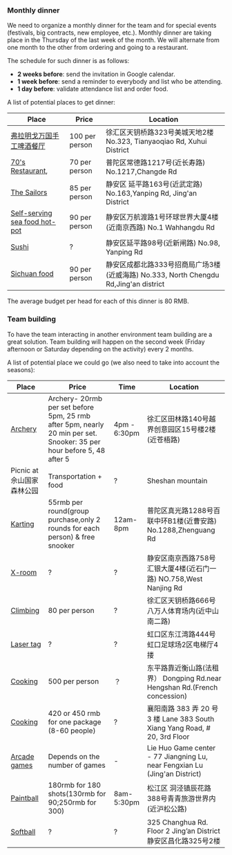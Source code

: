 ### Monthly dinner

We need to organize a monthly dinner for the team and for special events (festivals, big contracts, new employee, etc.). Monthly dinner are taking place in the Thursday of the last week of the month. We will alternate from one month to the other from ordering and going to a restaurant.

The schedule for such dinner is as follows:

* **2 weeks before**: send the invitation in Google calendar.
* **1 week before**: send a reminder to everybody and list who be attending.
* **1 day before**: validate attendance list and order food.

A list of potential places to get dinner:

Place | Price | Location
---- | ---- | ----
[弗拉明戈万国手工啤酒餐厅](http://www.dianping.com/shop/5623951) | 100 per person | 徐汇区天钥桥路323号美城天地2楼 No.323, Tianyaoqiao Rd, Xuhui District
[70's Restaurant](http://www.dianping.com/shop/5332363), | 70 per person | 普陀区常德路1217号(近长寿路) No.1217,Changde Rd
[The Sailors](http://www.dianping.com/shop/15920045) | 85 per person |  静安区 延平路163号(近武定路) No.163,Yanping Rd, Jing'an District
[Self-serving sea food hot-pot](http://www.dianping.com/shop/9969452) | 90 per person | 静安区万航渡路1号环球世界大厦4楼(近南京西路) No.1 Wahhangdu Rd
[Sushi](http://www.dianping.com/shop/5252780) | ? | 静安区延平路98号(近新闸路) No.98, Yanping Rd
[Sichuan food](http://www.dianping.com/shop/503315) | 90 per person |静安区成都北路333号招商局广场3楼(近威海路) No.333, North Chengdu Rd,Jing'an district
The average budget per head for each of this dinner is 80 RMB.

### Team building

To have the team interacting in another environment team building are a great solution. Team building will happen on the second week (Friday afternoon or Saturday depending on the activity) every 2 months.

A list of potential place we could go (we also need to take into account the seasons):

Place | Price | Time | Location
---- | ---- | ---- | ----
[Archery](http://www.dianping.com/shop/3090280) | Archery- 20rmb per set before 5pm, 25 rmb after 5pm, nearly 20 min per set. Snooker: 35 per hour before 5, 48 after 5 | 4pm - 6:30pm | 徐汇区田林路140号越界创意园区15号楼2楼(近苍梧路)
Picnic at 佘山国家森林公园 | Transportation + food | ? | Sheshan mountain
[Karting](http://www.dianping.com/shop/3481318) | 55rmb per round(group purchase,only 2 rounds for each person) & free snooker | 12am-8pm | 普陀区真光路1288号百联中环B1楼(近曹安路) No.1288,Zhenguang Rd
[X-room](http://www.dianping.com/shop/15859249) | ? | ? | 静安区南京西路758号汇银大厦4楼(近石门一路) NO.758,West Nanjing Rd
[Climbing](http://www.dianping.com/shop/1885201) | 80 per person | ? | 徐汇区天钥桥路666号八万人体育场内(近中山南二路)
[Laser tag](http://t.dianping.com/deal/2127584) | ? | ? | 虹口区东江湾路444号虹口足球场2区电梯厅4搂
[Cooking](http://www.kitchenbythegarden.com/Cooking_Team_Building.html) |500 per person|？|东平路靠近衡山路(法租界） Dongping Rd.near Hengshan Rd.(French concession)
[Cooking](http://www.thekitchenat.com/cookingparty.html) |420 or 450 rmb for one package (8-60 people)|?|襄阳南路 383 弄 20 号 3 楼 Lane 383 South Xiang Yang Road, # 20, 3rd Floor
[Arcade games](http://www.smartshanghai.com/articles/activities/shanghai-video-arcade-guide-part-one) | Depends on the number of games | - | Lie Huo Game center - 77 Jiangning Lu, near Fengxian Lu (Jing'an District)
[Paintball](http://www.dianping.com/shop/2100313)|180rmb for 180 shots(130rmb for 90;250rmb for 300)|8am-5:30pm|松江区 洞泾镇辰花路388号青青旅游世界内(近沪松公路)
[Softball](http://cagesshanghai.com/)| ? | ? |325 Changhua Rd. Floor 2 Jing’an District 静安区昌化路325号2楼